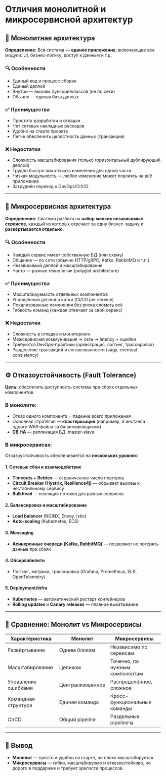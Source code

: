 # Отличия монолитной и микросервисной архитектур

## 🧱 Монолитная архитектура

**Определение:**
Вся система — **единое приложение**, включающее все модули: UI, бизнес-логику, доступ к данным и т.д.

### 🔍 Особенности

* Единый код и процесс сборки
* Единый деплой
* Внутри — вызовы функций/классов (не по сети)
* Обычно — единая база данных

### ✅ Преимущества

* Простота разработки и отладки
* Нет сетевых накладных расходов
* Удобно на старте проекта
* Легче обеспечить целостность данных (транзакции)

### ❌ Недостатки

* Сложность масштабирования (только горизонтальный дублирующий деплой)
* Трудно быстро выкатывать изменения для одной части
* Низкая модульность — любое изменение может повлиять на всё приложение
* Затруднён переход к DevOps/CI/CD

---

## 🧩 Микросервисная архитектура

**Определение:**
Система разбита на **набор мелких независимых сервисов**, каждый из которых отвечает за одну бизнес-задачу и **развёртывается отдельно**.

### 🔍 Особенности

* Каждый сервис имеет собственную БД (или схему)
* Общение — по сети (обычно HTTP/gRPC, Kafka, RabbitMQ и т.п.)
* Независимый деплой и масштабирование
* Часто — разные технологии (polyglot architecture)

### ✅ Преимущества

* Масштабируемость отдельных компонентов
* Упрощённый деплой и катки (CI/CD per service)
* Локализованные изменения без риска сломать всё
* Гибкость команд (каждая отвечает за свой сервис)

### ❌ Недостатки

* Сложность в отладке и мониторинге
* Межсервисная коммуникация → сеть → latency + ошибки
* Требуются DevOps-практики (оркестрация, логгинг, трассировка)
* Разделение транзакций и согласованности (saga, eventual consistency)

---

## ⚙️ Отказоустойчивость (Fault Tolerance)

**Цель:** обеспечить доступность системы при сбоях отдельных компонентов.

### В монолите:

* Отказ одного компонента = падение всего приложения
* Основная стратегия — **кластеризация** (например, 3 инстанса одного WAR-файла за балансировщиком)
* **DB HA** — репликация БД, master-slave

### В микросервисах:

Отказоустойчивость обеспечивается на **нескольких уровнях**:

#### 1. **Сетевые сбои и взаимодействие**

* **Timeouts + Retries** — ограниченное число повторов
* **Circuit Breaker (Hystrix, Resilience4j)** — обрывает вызовы к нестабильному сервису
* **Bulkhead** — изоляция потоков для разных сервисов

#### 2. **Балансировка и масштабирование**

* **Load balancer** (NGINX, Envoy, Istio)
* **Auto-scaling** (Kubernetes, ECS)

#### 3. **Messaging**

* **Асинхронные очереди (Kafka, RabbitMQ)** — позволяют не потерять данные при сбоях

#### 4. **Обсервабилити**

* Логгинг, метрики, трассировка (Grafana, Prometheus, ELK, OpenTelemetry)

#### 5. **Deployment/Infra**

* **Kubernetes** — автоматический рестарт контейнеров
* **Rolling updates** и **Canary releases** — плавное выкатывание

---

## 🧮 Сравнение: Монолит vs Микросервисы

| Характеристика      | Монолит          | Микросервисы                   |
| ------------------- | ---------------- | ------------------------------ |
| Развёртывание       | Одним блоком     | Независимо по сервисам         |
| Масштабирование     | Целиком          | Точечно, по нужным компонентам |
| Управление ошибками | Централизованное | Распределённое, сложное        |
| Командная структура | Единая команда   | Кросс-функциональные команды   |
| CI/CD               | Общий pipeline   | Раздельные pipeline’ы          |

---

## 📌 Вывод

* **Монолит** — просто и удобно на старте, но плохо масштабируется.
* **Микросервисы** — гибко, масштабируемо и отказоустойчиво, но дорого в поддержке и требует зрелости процессов.
